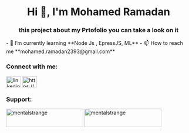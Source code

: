﻿<h1 align="center">Hi 👋, I'm Mohamed Ramadan</h1>
<h3 align="center">this project about my Prtofolio you can take a look on it</h3>
- 🌱 I’m currently learning **Node Js , EpressJS, ML**
- 📫 How to reach me **mohamed.ramadan2393@gmail.com**
<h3 align="left">Connect with me:</h3>
<p align="left">
<a href="https://linkedin.com/in/linkedin.com/in/mohamed-ramadan2393" target="blank"><img align="center" src="https://raw.githubusercontent.com/rahuldkjain/github-profile-readme-generator/master/src/images/icons/Social/linked-in-alt.svg" alt="linkedin.com/in/mohamed-ramadan2393" height="30" width="40" /></a>
<a href="https://fb.com/https://www.facebook.com/mohamedramadan2393" target="blank"><img align="center" src="https://raw.githubusercontent.com/rahuldkjain/github-profile-readme-generator/master/src/images/icons/Social/facebook.svg" alt="https://www.facebook.com/mohamedramadan2393" height="30" width="40" /></a>
</p>
<h3 align="left">Support:</h3>
<p><a href="https://www.buymeacoffee.com/mentalstrange"> <img align="left" src="https://cdn.buymeacoffee.com/buttons/v2/default-yellow.png" height="50" width="210" alt="mentalstrange" /></a><a href="https://ko-fi.com/mentalstrange"> <img align="left" src="https://cdn.ko-fi.com/cdn/kofi3.png?v=3" height="50" width="210" alt="mentalstrange" /></a></p><br><br>
